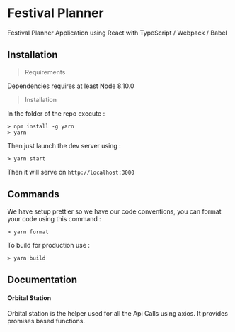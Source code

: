 # Festival Planner 

Festival Planner Application using React with TypeScript / Webpack / Babel

## Installation
> Requirements

Dependencies requires at least Node 8.10.0

> Installation

In the folder of the repo execute :

```
> npm install -g yarn
> yarn
``` 

Then just launch the dev server using : 

```
> yarn start
```

Then it will serve on `http://localhost:3000`

## Commands

We have setup prettier so we have our code conventions, you can format your code using this command :

```
> yarn format
```

To build for production use :

```
> yarn build
```

## Documentation

#### Orbital Station

Orbital station is the helper used for all the Api Calls using axios. It provides promises based functions.